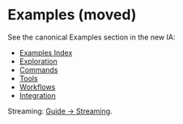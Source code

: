 # Examples (moved)

See the canonical Examples section in the new IA:

- [Examples Index](examples/index.md)
- [Exploration](examples/exploration.md)
- [Commands](examples/commands.md)
- [Tools](examples/tools.md)
- [Workflows](examples/workflows.md)
- [Integration](examples/integration.md)

Streaming: [Guide → Streaming](guide/streaming.md).
